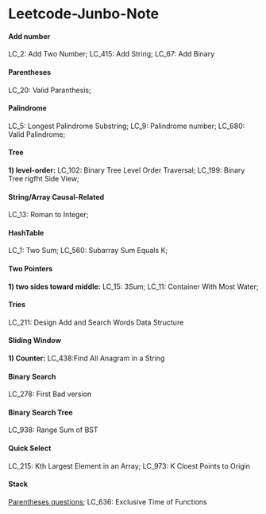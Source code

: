 # Leetcode-Junbo-Note
#### Add number
LC_2: Add Two Number; LC_415: Add String; LC_67: Add Binary

#### Parentheses
LC_20: Valid Paranthesis; 

#### Palindrome
LC_5: Longest Palindrome Substring; LC_9: Palindrome number; LC_680: Valid Palindrome; 

#### Tree 
**1) level-order:**  LC_102: Binary Tree Level Order Traversal; LC_199: Binary Tree rigfht Side View; 

#### String/Array Causal-Related
LC_13: Roman to Integer; 

#### HashTable
LC_1: Two Sum; LC_560: Subarray Sum Equals K;

#### Two Pointers
**1) two sides toward middle:** LC_15: 3Sum; LC_11: Container With Most Water;

#### Tries
LC_211: Design Add and Search Words Data Structure

#### Sliding Window
**1) Counter:**  LC_438:Find All Anagram in a String

#### Binary Search
LC_278: First Bad version

#### Binary Search Tree
LC_938: Range Sum of BST

#### Quick Select
LC_215: Kth Largest Element in an Array; LC_973: K Cloest Points to Origin

#### Stack
[Parentheses questions](####parentheses); LC_636: Exclusive Time of Functions





